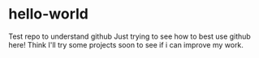 # hello-world
Test repo to understand github
Just trying to see how to best use github here! Think I'll try some projects soon to see if i can improve my work.
